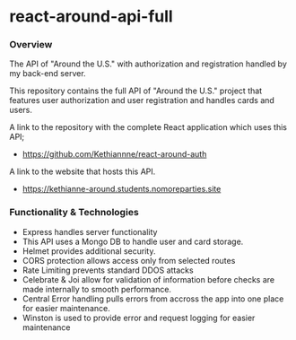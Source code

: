 # react-around-api-full
### Overview
The API of "Around the U.S." with authorization and registration handled by my back-end server.

This repository contains the full API of "Around the U.S." project that features user authorization and user registration and handles cards and users.

A link to the repository with the complete React application which uses this API;
* https://github.com/Kethiannne/react-around-auth

A link to the website that hosts this API.
* https://kethianne-around.students.nomoreparties.site

### Functionality & Technologies
* Express handles server functionality
* This API uses a Mongo DB to handle user and card storage.
* Helmet provides additional security.
* CORS protection allows access only from selected routes
* Rate Limiting prevents standard DDOS attacks
* Celebrate & Joi allow for validation of information before checks are made internally to smooth performance.
* Central Error handling pulls errors from accross the app into one place for easier maintenance.
* Winston is used to provide error and request logging for easier maintenance
